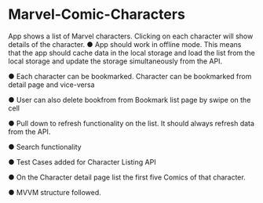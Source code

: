 # Marvel-Comic-Characters

App shows a list of Marvel characters. Clicking on each character will show details of the
character.
● App should work in offline mode. This means that the app should cache data in the
local storage and load the list from the local storage and update the storage
simultaneously from the API.

● Each character can be bookmarked. Character can be bookmarked from detail page and vice-versa

● User can also delete bookfrom from Bookmark list page by swipe on the cell

● Pull down to refresh functionality on the list. It should always refresh data from the API. 

● Search functionality

● Test Cases added for Character Listing API

● On the Character detail page list the first five Comics of that character. 

● MVVM structure followed.
